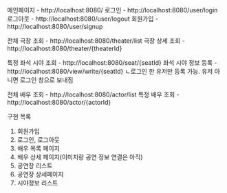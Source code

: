 메인페이지 - http://localhost:8080/
로그인 - http://localhost:8080/user/login
로그아웃 - http://localhost:8080/user/logout
회원가입 - http://localhost:8080/user/signup

전체 극장 조회 - http://localhost:8080/theater/list
극장 상세 조회 - http://localhost:8080/theater/{theaterId}

특정 좌석 시야 조회 - http://localhost:8080/seat/{seatId}
좌석 시야 정보 등록 - http://localhost:8080/view/write/{seatId}
ㄴ로그인 한 유저만 등록 가능. 유저 아니면 로그인 창으로 보내짐

전체 배우 조회 - http://localhost:8080/actor/list
특정 배우 조회 - http://localhost:8080/actor/{actorId}




구현 목록
1. 회원가입
2. 로그인, 로그아웃
3. 배우 목록 페이지
4. 배우 상세 페이지(이미지랑 공연 정보 연결은 아직)
5. 공연장 리스트
6. 공연장 상세페이지
7. 시야정보 리스트